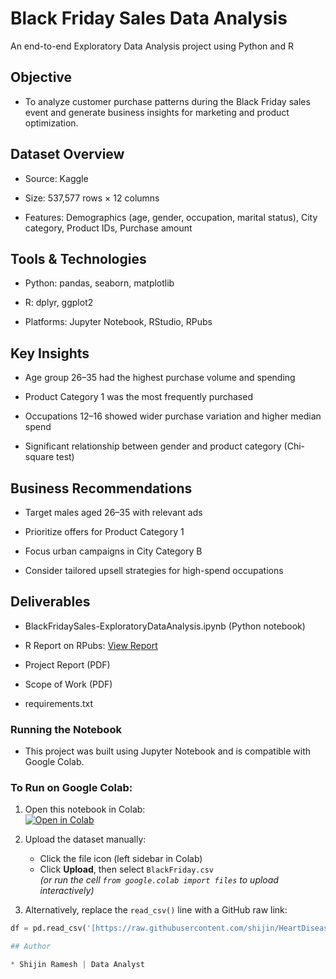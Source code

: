 # Black Friday Sales Data Analysis

An end-to-end Exploratory Data Analysis project using Python and R

## Objective

* To analyze customer purchase patterns during the Black Friday sales event and generate business insights for marketing and product optimization.

## Dataset Overview

* Source: Kaggle

* Size: 537,577 rows × 12 columns

* Features: Demographics (age, gender, occupation, marital status), City category, Product IDs, Purchase amount

## Tools & Technologies

* Python: pandas, seaborn, matplotlib

* R: dplyr, ggplot2

* Platforms: Jupyter Notebook, RStudio, RPubs

## Key Insights

* Age group 26–35 had the highest purchase volume and spending

* Product Category 1 was the most frequently purchased

* Occupations 12–16 showed wider purchase variation and higher median spend

* Significant relationship between gender and product category (Chi-square test)

## Business Recommendations

* Target males aged 26–35 with relevant ads

* Prioritize offers for Product Category 1

* Focus urban campaigns in City Category B

* Consider tailored upsell strategies for high-spend occupations

## Deliverables

* BlackFridaySales-ExploratoryDataAnalysis.ipynb (Python notebook)

* R Report on RPubs: [View Report](http://rpubs.com/shijinramesh/blackfridaysales)

* Project Report (PDF)

* Scope of Work (PDF)

* requirements.txt

### Running the Notebook

- This project was built using Jupyter Notebook and is compatible with Google Colab.

### To Run on Google Colab:
1. Open this notebook in Colab:  
   [![Open in Colab](https://colab.research.google.com/assets/colab-badge.svg)](https://colab.research.google.com/github.com/shijin/BlackFridaySalesDataAnalysis-Python_R/blob/main/BlackFridaySales-ExploratoryDataAnalysis.ipynb)

2. Upload the dataset manually:  
   - Click the file icon (left sidebar in Colab)
   - Click **Upload**, then select `BlackFriday.csv`  
   *(or run the cell `from google.colab import files` to upload interactively)*

3. Alternatively, replace the `read_csv()` line with a GitHub raw link:
```python
df = pd.read_csv('[https://raw.githubusercontent.com/shijin/HeartDiseaseDataAnalysis-Python_SQL/main/heart.csv](https://github.com/shijin/BlackFridaySalesDataAnalysis-Python_R/blob/main/BlackFriday.csv)')

## Author

* Shijin Ramesh | Data Analyst 
